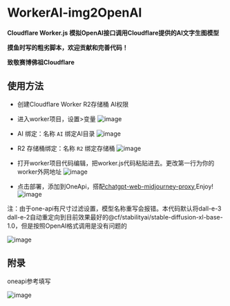 # WorkerAI-img2OpenAI
**Cloudflare Worker.js 模拟OpenAI接口调用Cloudflare提供的AI文字生图模型**

**摸鱼时写的粗劣脚本，欢迎贡献和完善代码！**

**致敬赛博佛祖Cloudflare**

## 使用方法
- 创建Cloudflare Worker R2存储桶 AI权限

- 进入worker项目，设置>变量
![image](https://github.com/HynoR/WorkerAI-img2OpenAI/assets/20227709/a6d6ae28-0330-438b-96ae-db9d04ac2fba)


- AI 绑定：名称 `AI` 绑定AI目录
![image](https://github.com/HynoR/WorkerAI-img2OpenAI/assets/20227709/45820e7d-99ae-4705-a1c0-acdc9e97e445)

- R2 存储桶绑定：名称 `R2` 绑定存储桶
![image](https://github.com/HynoR/WorkerAI-img2OpenAI/assets/20227709/c8eb8a91-b678-4b36-9726-d93e5e5dcbe4)

- 打开worker项目代码编辑，把worker.js代码粘贴进去。更改第一行为你的worker外网地址
![image](https://github.com/HynoR/WorkerAI-img2OpenAI/assets/20227709/d7b2154a-9abc-4857-ade4-78a1dff47f18)

- 点击部署，添加到OneApi，搭配[chatgpt-web-midjourney-proxy](https://github.com/Dooy/chatgpt-web-midjourney-proxy),Enjoy!
![image](https://github.com/HynoR/WorkerAI-img2OpenAI/assets/20227709/373bc5d7-502e-4cd6-bd27-577c82af472e)



注：由于one-api有尺寸过滤设置，模型名称重写会报错。本代码默认将dall-e-3 dall-e-2自动重定向到目前效果最好的@cf/stabilityai/stable-diffusion-xl-base-1.0，但是按照OpenAI格式调用是没有问题的

![image](https://github.com/HynoR/WorkerAI-img2OpenAI/assets/20227709/d4b21913-4c37-480f-ad39-5aa7cf6435e1)

## 附录
oneapi参考填写

![image](https://github.com/HynoR/WorkerAI-img2OpenAI/assets/20227709/661f2d92-1424-4f65-8a33-3e4a6ba48318)



